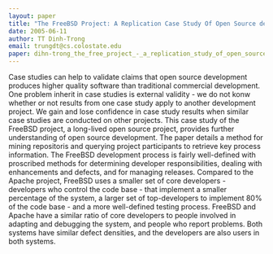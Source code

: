 ```yaml
---
layout: paper
title: "The FreeBSD Project: A Replication Case Study Of Open Source development"
date: 2005-06-11
author: TT Dinh-Trong
email: trungdt@cs.colostate.edu
paper: dihn-trong_the_free_project_-_a_replication_study_of_open_source_development.pdf
---
```

Case studies can help to validate claims that open source development produces higher quality software than traditional commercial development.
One problem inherit in case studies is external validity - we do not konw whether or not results from one case study apply to another development project.
We gain and lose confidence in case study results when similar case studies are conducted on other projects.
This case study of the FreeBSD project, a long-lived open source project, provides further understanding of open source development.
The paper details a method for mining repositoris and querying project participants to retrieve key process information. The FreeBSD development process is fairly well-defined with proscribed methods for determining developer responsibilities, dealing with enhancements and defects, and for managing releases. Compared to the Apache project, FreeBSD uses a smaller set of core developers - developers who control the code base - that implement a smaller percentage of the system, a larger set of top-developers to implement 80% of the code base - and a more well-defined testing process. FreeBSD and Apache have a similar ratio of core developers to people involved in adapting and debugging the system, and people who report problems. Both systems have similar defect densities, and the developers are also users in both systems.
